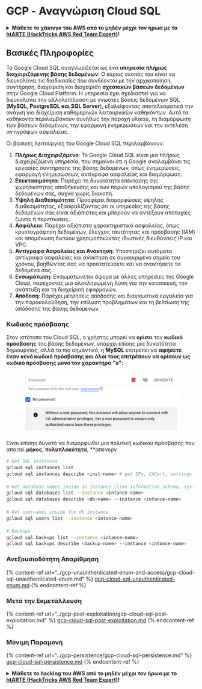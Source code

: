 # GCP - Αναγνώριση Cloud SQL

<details>

<summary><strong>Μάθετε το χάκινγκ του AWS από το μηδέν μέχρι τον ήρωα με το</strong> <a href="https://training.hacktricks.xyz/courses/arte"><strong>htARTE (HackTricks AWS Red Team Expert)</strong></a><strong>!</strong></summary>

Άλλοι τρόποι υποστήριξης του HackTricks:

* Εάν θέλετε να δείτε την **εταιρεία σας να διαφημίζεται στο HackTricks** ή να **κατεβάσετε το HackTricks σε μορφή PDF**, ελέγξτε τα [**ΣΧΕΔΙΑ ΣΥΝΔΡΟΜΗΣ**](https://github.com/sponsors/carlospolop)!
* Αποκτήστε το [**επίσημο PEASS & HackTricks swag**](https://peass.creator-spring.com)
* Ανακαλύψτε [**την Οικογένεια PEASS**](https://opensea.io/collection/the-peass-family), τη συλλογή μας από αποκλειστικά [**NFTs**](https://opensea.io/collection/the-peass-family)
* **Εγγραφείτε στην** 💬 [**ομάδα Discord**](https://discord.gg/hRep4RUj7f) ή στην [**ομάδα telegram**](https://t.me/peass) ή **ακολουθήστε** με στο **Twitter** 🐦 [**@carlospolopm**](https://twitter.com/carlospolopm)**.**
* **Μοιραστείτε τα χάκινγκ τρικς σας υποβάλλοντας PRs στο** [**HackTricks**](https://github.com/carlospolop/hacktricks) και [**HackTricks Cloud**](https://github.com/carlospolop/hacktricks-cloud)
*
*
* &#x20;αποθετήρια github.

</details>

## Βασικές Πληροφορίες

Το Google Cloud SQL αναγνωρίζεται ως ένα **υπηρεσία πλήρως διαχειριζόμενης βάσης δεδομένων**. Ο κύριος σκοπός του είναι να διευκολύνει τις διαδικασίες που συνδέονται με την αρχικοποίηση, συντήρηση, διαχείριση και διαχείριση **σχεσιακών βάσεων δεδομένων** στην Google Cloud Platform. Η υπηρεσία έχει σχεδιαστεί για να διευκολύνει την αλληλεπίδραση με γνωστές βάσεις δεδομένων SQL (**MySQL, PostgreSQL και SQL Server**), εξαλείφοντας αποτελεσματικά την ανάγκη για διαχείριση καθημερινών λειτουργικών καθηκόντων. Αυτά τα καθήκοντα περιλαμβάνουν συνήθως την παροχή υλικού, τη διαμόρφωση των βάσεων δεδομένων, την εφαρμογή ενημερώσεων και την εκτέλεση αντιγράφων ασφαλείας.

Οι βασικές λειτουργίες του Google Cloud SQL περιλαμβάνουν:

1. **Πλήρως Διαχειριζόμενο**: Το Google Cloud SQL είναι μια πλήρως διαχειριζόμενη υπηρεσία, που σημαίνει ότι η Google αναλαμβάνει τις εργασίες συντήρησης της βάσης δεδομένων, όπως ενημερώσεις, εφαρμογή ενημερώσεων, αντίγραφα ασφαλείας και διαμόρφωση.
2. **Επεκτασιμότητα**: Παρέχει τη δυνατότητα επέκτασης της χωρητικότητας αποθήκευσης και των πόρων υπολογισμού της βάσης δεδομένων σας, συχνά χωρίς διακοπή.
3. **Υψηλή Διαθεσιμότητα**: Προσφέρει διαμορφώσεις υψηλής διαθεσιμότητας, εξασφαλίζοντας ότι οι υπηρεσίες της βάσης δεδομένων σας είναι αξιόπιστες και μπορούν να αντέξουν αποτυχίες ζώνης ή περιπτώσεις.
4. **Ασφάλεια**: Παρέχει αξιόπιστα χαρακτηριστικά ασφαλείας, όπως κρυπτογράφηση δεδομένων, έλεγχος ταυτότητας και πρόσβασης (IAM) και απομόνωση δικτύου χρησιμοποιώντας ιδιωτικές διευθύνσεις IP και VPC.
5. **Αντίγραφα Ασφαλείας και Ανάκτηση**: Υποστηρίζει αυτόματα αντίγραφα ασφαλείας και ανάκτηση σε συγκεκριμένο σημείο του χρόνου, βοηθώντας σας να προστατεύσετε και να ανακτήσετε τα δεδομένα σας.
6. **Ενσωμάτωση**: Ενσωματώνεται άψογα με άλλες υπηρεσίες της Google Cloud, παρέχοντας μια ολοκληρωμένη λύση για την κατασκευή, την ανάπτυξη και τη διαχείριση εφαρμογών.
7. **Απόδοση**: Παρέχει μετρήσεις απόδοσης και διαγνωστικά εργαλεία για την παρακολούθηση, την επίλυση προβλημάτων και τη βελτίωση της απόδοσης της βάσης δεδομένων.

### Κωδικός πρόσβασης

Στον ιστότοπο του Cloud SQL, ο χρήστης μπορεί να **ορίσει** τον **κωδικό πρόσβασης** της βάσης δεδομένων, υπάρχει επίσης μια δυνατότητα δημιουργίας, αλλά το πιο σημαντικό, η **MySQL** επιτρέπει να **αφήσετε έναν κενό κωδικό πρόσβασης και όλοι τους επιτρέπουν να ορίσουν ως κωδικό πρόσβασης μόνο τον χαρακτήρα "a":**

<figure><img src="../../../.gitbook/assets/image (1) (1) (1) (1) (1) (1) (1).png" alt=""><figcaption></figcaption></figure>

Είναι επίσης δυνατό να διαμορφωθεί μια πολιτική κωδικού πρόσβασης που απαιτεί **μήκος**, **πολυπλοκότητα**, **απενεργ
```bash
# Get SQL instances
gcloud sql instances list
gcloud sql instances describe <inst-name> # get IPs, CACert, settings

# Get database names inside an instance (like information_schema, sys...)
gcloud sql databases list --instance <intance-name>
gcloud sql databases describe <db-name> --instance <intance-name>

# Get usernames inside the db instance
gcloud sql users list --instance <intance-name>

# Backups
gcloud sql backups list --instance <intance-name>
gcloud sql backups describe <backup-name> --instance <intance-name>
```
### Ανεξουσιοδότητη Απαρίθμηση

{% content-ref url="../gcp-unaunthenticated-enum-and-access/gcp-cloud-sql-unauthenticated-enum.md" %}
[gcp-cloud-sql-unauthenticated-enum.md](../gcp-unaunthenticated-enum-and-access/gcp-cloud-sql-unauthenticated-enum.md)
{% endcontent-ref %}

### Μετά την Εκμετάλλευση

{% content-ref url="../gcp-post-exploitation/gcp-cloud-sql-post-exploitation.md" %}
[gcp-cloud-sql-post-exploitation.md](../gcp-post-exploitation/gcp-cloud-sql-post-exploitation.md)
{% endcontent-ref %}

### Μόνιμη Παραμονή

{% content-ref url="../gcp-persistence/gcp-cloud-sql-persistence.md" %}
[gcp-cloud-sql-persistence.md](../gcp-persistence/gcp-cloud-sql-persistence.md)
{% endcontent-ref %}

<details>

<summary><strong>Μάθετε το hacking του AWS από το μηδέν μέχρι τον ήρωα με το</strong> <a href="https://training.hacktricks.xyz/courses/arte"><strong>htARTE (HackTricks AWS Red Team Expert)</strong></a><strong>!</strong></summary>

Άλλοι τρόποι για να υποστηρίξετε το HackTricks:

* Εάν θέλετε να δείτε την **εταιρεία σας να διαφημίζεται στο HackTricks** ή να **κατεβάσετε το HackTricks σε μορφή PDF** ελέγξτε τα [**ΣΧΕΔΙΑ ΣΥΝΔΡΟΜΗΣ**](https://github.com/sponsors/carlospolop)!
* Αποκτήστε το [**επίσημο PEASS & HackTricks swag**](https://peass.creator-spring.com)
* Ανακαλύψτε [**The PEASS Family**](https://opensea.io/collection/the-peass-family), τη συλλογή μας από αποκλειστικά [**NFTs**](https://opensea.io/collection/the-peass-family)
* **Εγγραφείτε στην** 💬 [**ομάδα Discord**](https://discord.gg/hRep4RUj7f) ή στην [**ομάδα telegram**](https://t.me/peass) ή **ακολουθήστε** με στο **Twitter** 🐦 [**@carlospolopm**](https://twitter.com/carlospolopm)**.**
* **Μοιραστείτε τα hacking tricks σας υποβάλλοντας PRs στα** [**HackTricks**](https://github.com/carlospolop/hacktricks) και [**HackTricks Cloud**](https://github.com/carlospolop/hacktricks-cloud) αποθετήρια του github.

</details>

